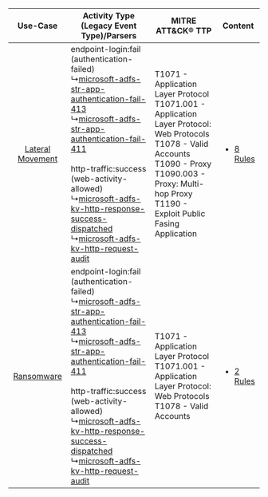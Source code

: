 |    Use-Case    | Activity Type (Legacy Event Type)/Parsers    | MITRE ATT&CK® TTP    | Content    |
|:----:| ---- | ---- | ---- |
| [Lateral Movement](../../../UseCases/uc_lateral_movement.md) |  endpoint-login:fail (authentication-failed)<br> ↳[microsoft-adfs-str-app-authentication-fail-413](Ps/pC_microsoftadfsstrappauthenticationfail413.md)<br> ↳[microsoft-adfs-str-app-authentication-fail-411](Ps/pC_microsoftadfsstrappauthenticationfail411.md)<br><br> http-traffic:success (web-activity-allowed)<br> ↳[microsoft-adfs-kv-http-response-success-dispatched](Ps/pC_microsoftadfskvhttpresponsesuccessdispatched.md)<br> ↳[microsoft-adfs-kv-http-request-audit](Ps/pC_microsoftadfskvhttprequestaudit.md)<br> | T1071 - Application Layer Protocol<br>T1071.001 - Application Layer Protocol: Web Protocols<br>T1078 - Valid Accounts<br>T1090 - Proxy<br>T1090.003 - Proxy: Multi-hop Proxy<br>T1190 - Exploit Public Fasing Application<br> | [<ul><li>8 Rules</li></ul>](RM/r_m_microsoft_active_directory_federation_services_Lateral_Movement.md) |
|       [Ransomware](../../../UseCases/uc_ransomware.md)       |  endpoint-login:fail (authentication-failed)<br> ↳[microsoft-adfs-str-app-authentication-fail-413](Ps/pC_microsoftadfsstrappauthenticationfail413.md)<br> ↳[microsoft-adfs-str-app-authentication-fail-411](Ps/pC_microsoftadfsstrappauthenticationfail411.md)<br><br> http-traffic:success (web-activity-allowed)<br> ↳[microsoft-adfs-kv-http-response-success-dispatched](Ps/pC_microsoftadfskvhttpresponsesuccessdispatched.md)<br> ↳[microsoft-adfs-kv-http-request-audit](Ps/pC_microsoftadfskvhttprequestaudit.md)<br> | T1071 - Application Layer Protocol<br>T1071.001 - Application Layer Protocol: Web Protocols<br>T1078 - Valid Accounts<br>    | [<ul><li>2 Rules</li></ul>](RM/r_m_microsoft_active_directory_federation_services_Ransomware.md)       |